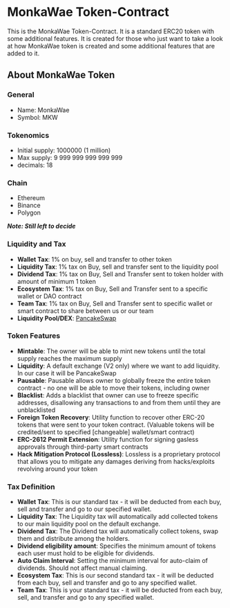 # MonkaWae Token-Contract

This is the MonkaWae Token-Contract. It is a standard ERC20 token with some additional features. It is created for those who just want to take a look at how MonkaWae token is created and some additional features that are added to it.

## About MonkaWae Token

### General

- Name: MonkaWae
- Symbol: MKW

### Tokenomics

- Initial supply: 1000000 (1 million)
- Max supply: 9 999 999 999 999 999
- decimals: 18

### Chain

- Ethereum
- Binance
- Polygon

***Note: Still left to decide***

### Liquidity and Tax

- **Wallet Tax**: 1% on buy, sell and transfer to other token
- **Liquidity Tax**: 1% tax on Buy, sell and transfer sent to the liquidity pool
- **Dividend Tax**: 1% tax on Buy, Sell and Transfer sent to token holder with amount of minimum 1 token
- **Ecosystem Tax**: 1% tax on Buy, Sell and Transfer sent to a specific wallet or DAO contract
- **Team Tax**: 1% tax on Buy, Sell and Transfer sent to specific wallet or smart contract to share between us or our team
- **Liquidity Pool/DEX**: [PancakeSwap](https://pancakeswap.finance/)

### Token Features

- **Mintable**: The owner will be able to mint new tokens until the total supply reaches the maximum supply
- **Liquidity**: A default exchange (V2 only) where we want to add liquidity. In our case it will be PancakeSwap
- **Pausable**: Pausable allows owner to globally freeze the entire token contract - no one will be able to move their tokens, including owner
- **Blacklist**: Adds a blacklist that owner can use to freeze specific addresses, disallowing any transactions to and from them until they are unblacklisted
- **Foreign Token Recovery**: Utility function to recover other ERC-20 tokens that were sent to your token contract. (Valuable tokens will be credited/sent to specified [changeable] wallet/smart contract)
- **ERC-2612 Permit Extension**: Utility function for signing gasless approvals through third-party smart contracts
- **Hack Mitigation Protocol (Lossless)**: Lossless is a proprietary protocol that allows you to mitigate any damages deriving from hacks/exploits revolving around your token

### Tax Definition

- **Wallet Tax**: This is our standard tax - it will be deducted from each buy, sell and transfer and go to our specified wallet.
- **Liquidity Tax**: The Liquidity tax will automatically add collected tokens to our main liquidity pool on the default exchange.
- **Dividend Tax**: The Dividend tax will automatically collect tokens, swap them and distribute among the holders.
- **Dividend eligibility amount**: Specifies the minimum amount of tokens each user must hold to be eligible for dividends.
- **Auto Claim Interval**: Setting the minimum interval for auto-claim of dividends. Should not affect manual claiming.
- **Ecosystem Tax**: This is our second standard tax - it will be deducted from each buy, sell and transfer and go to any specified wallet.
- **Team Tax**: This is your standard tax - it will be deducted from each buy, sell, and transfer and go to any specified wallet.
